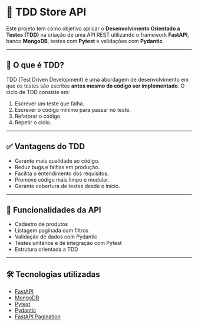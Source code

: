 # 🧪 TDD Store API

Este projeto tem como objetivo aplicar o **Desenvolvimento Orientado a Testes (TDD)** na criação de uma API REST utilizando o framework **FastAPI**, banco **MongoDB**, testes com **Pytest** e validações com **Pydantic**.

---

## 📌 O que é TDD?

TDD (Test Driven Development) é uma abordagem de desenvolvimento em que os testes são escritos **antes mesmo do código ser implementado**. O ciclo de TDD consiste em:

1. Escrever um teste que falha.
2. Escrever o código mínimo para passar no teste.
3. Refatorar o código.
4. Repetir o ciclo.

---

## ✅ Vantagens do TDD

- Garante mais qualidade ao código.
- Reduz bugs e falhas em produção.
- Facilita o entendimento dos requisitos.
- Promove código mais limpo e modular.
- Garante cobertura de testes desde o início.

---

## 🚀 Funcionalidades da API

- Cadastro de produtos
- Listagem paginada com filtros
- Validação de dados com Pydantic
- Testes unitários e de integração com Pytest
- Estrutura orientada a TDD

---

## 🛠️ Tecnologias utilizadas

- [FastAPI](https://fastapi.tiangolo.com/)
- [MongoDB](https://www.mongodb.com/)
- [Pytest](https://docs.pytest.org/)
- [Pydantic](https://docs.pydantic.dev/)
- [FastAPI Pagination](https://fastapi-pagination.netlify.app/)



